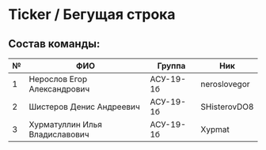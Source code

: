 # Ticker / Бегущая строка

## Состав команды:
| №  |  ФИО                           | Группа    | Ник          |   
| -- | ---------------------------    | --------- | ------------ |
| 1  | Нерослов Егор Александрович    | АСУ-19-1б | neroslovegor |
| 2  | Шистеров Денис Андреевич       | АСУ-19-1б | SHisterovDO8 |
| 3  | Хурматуллин Илья Владиславович | АСУ-19-1б | Xypmat       |
